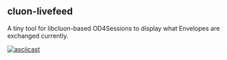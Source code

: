 ## cluon-livefeed
A tiny tool for libcluon-based OD4Sessions to display what Envelopes are exchanged currently.


[![asciicast](https://asciinema.org/a/q9mbwdUKPwqaQNrDkMqTsP1xk.png)](https://asciinema.org/a/q9mbwdUKPwqaQNrDkMqTsP1xk)
